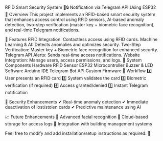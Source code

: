 RFID Smart Security System 🚪🔒
Notification via Telegram API Using ESP32
📌 Overview
This project implements an RFID-based smart security system that enhances access control using RFID sensors, AI-based anomaly detection, two-step verification (master key + biometric face recognition), and real-time Telegram notifications.

🚀 Features
RFID Integration: Contactless access using RFID cards.
Machine Learning & AI: Detects anomalies and optimizes security.
Two-Step Verification: Master key + Biometric face recognition for enhanced security.
Telegram API Alerts: Sends real-time access notifications.
Website Integration: Manage users, access permissions, and logs.
🔧 System Components
Hardware
RFID Sensor
ESP32 Microcontroller
Buzzer & LED
Software
Arduino IDE
Telegram Bot API
Custom Firmware
🔄 Workflow
1️⃣ User presents an RFID card
2️⃣ System validates the card
3️⃣ Biometric verification (if required)
4️⃣ Access granted/denied
5️⃣ Instant Telegram notification

🔑 Security Enhancements
✔ Real-time anomaly detection
✔ Immediate deactivation of lost/stolen cards
✔ Predictive maintenance using AI

📈 Future Enhancements
🔹 Advanced facial recognition
🔹 Cloud-based storage for access logs
🔹 Integration with building management systems

Feel free to modify and add installation/setup instructions as required. 🚀

